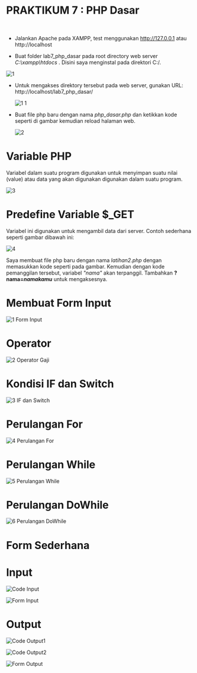 # **PRAKTIKUM 7 : PHP Dasar**<br/>
</br>

+ Jalankan Apache pada XAMPP, test menggunakan http://127.0.0.1 atau http://localhost

+ Buat folder lab7_php_dasar pada root directory web server  <i>C:\xampp\htdocs</i> . Disini saya menginstal pada direktori C:/.
  
 ![1](https://user-images.githubusercontent.com/56438848/117562744-891a8b80-b0cb-11eb-8a55-4fb6a5573e90.JPG)
  
+ Untuk mengakses direktory tersebut pada web server, gunakan URL: http://localhost/lab7_php_dasar/ 

  ![1 1](https://user-images.githubusercontent.com/56438848/117562780-ced75400-b0cb-11eb-890b-27a24b666aa6.JPG)

+ Buat file php baru dengan nama <i>php_dasar.php</i> dan ketikkan kode seperti di gambar kemudian reload halaman web.

  ![2](https://user-images.githubusercontent.com/56438848/117562748-8b7ce580-b0cb-11eb-94ca-dd69d6f073e8.JPG)
  
# **Variable PHP**
  Variabel dalam suatu program digunakan untuk menyimpan suatu nilai (value) atau data yang akan digunakan digunakan dalam suatu program. 

  ![3](https://user-images.githubusercontent.com/56438848/117562753-8e77d600-b0cb-11eb-9829-c6a815961910.JPG)
  
# **Predefine Variable <b>$_GET</b>**
  Variabel ini digunakan untuk mengambil data dari server. Contoh sederhana seperti gambar dibawah ini:
  
  ![4](https://user-images.githubusercontent.com/56438848/117562751-8d46a900-b0cb-11eb-9fef-8289d3e5ba8e.JPG)

  Saya membuat file php baru dengan nama <i>latihan2.php</i> dengan memasukkan kode seperti pada gambar. Kemudian dengan kode pemanggilan tersebut, variabel <i>"nama"</i> akan terpanggil. Tambahkan   <b>?nama=<i>namakamu</i></b>    untuk mengaksesnya.

# **Membuat Form Input</b>**
  ![1 Form Input](https://user-images.githubusercontent.com/56438848/117563769-5031e500-b0d2-11eb-8964-50d114546f20.JPG)


# **Operator</b>**
  ![2 Operator Gaji](https://user-images.githubusercontent.com/56438848/117563770-50ca7b80-b0d2-11eb-838c-bb6f7fcaedbf.JPG)


# **Kondisi IF dan Switch</b>**
  ![3 IF dan Switch](https://user-images.githubusercontent.com/56438848/117563771-51631200-b0d2-11eb-97df-1e5afb664075.JPG)


# **Perulangan For</b>**
  ![4 Perulangan For](https://user-images.githubusercontent.com/56438848/117563773-51fba880-b0d2-11eb-86b9-cb10ee0b0e05.JPG)


# **Perulangan While</b>**
  ![5 Perulangan While](https://user-images.githubusercontent.com/56438848/117563774-532cd580-b0d2-11eb-821a-5bf4c49e6cd0.JPG)


# **Perulangan DoWhile</b>**
  ![6 Perulangan DoWhile](https://user-images.githubusercontent.com/56438848/117563767-4e682180-b0d2-11eb-9c18-5946d364a0b9.JPG)

# **Form Sederhana**<br/>

# **Input**

![Code Input](https://user-images.githubusercontent.com/56438848/117849174-3d740780-b2ae-11eb-9753-91ceb46d885f.JPG)

![Form Input](https://user-images.githubusercontent.com/56438848/117848626-aad36880-b2ad-11eb-8af4-049a786c419e.JPG)



# **Output**

![Code Output1](https://user-images.githubusercontent.com/56438848/117849190-41078e80-b2ae-11eb-82b3-d7d35c2793cc.JPG)

![Code Output2](https://user-images.githubusercontent.com/56438848/117849196-4238bb80-b2ae-11eb-9c28-3693bb8bc8ea.JPG)

![Form Output](https://user-images.githubusercontent.com/56438848/117848617-a909a500-b2ad-11eb-916f-31be2e7d23d1.JPG)



